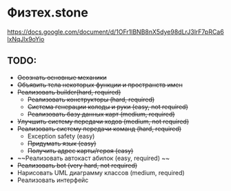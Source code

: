 # Физтех.stone
https://docs.google.com/document/d/1OFr1lBNB8nX5dye98dLrJ3lrF7pRCa6lxNqJlx9oYio
## TODO:
 * ~~Осознать основные механики~~
 * ~~Объявить тела некоторых функции и пространств имен~~
 * ~~Реализовать builder(hard, required)~~
     * ~~Реализовать конструкторы (hard, required)~~
     * ~~Система генерации колоды и руки (easy, not required)~~
     * ~~Реализовать базу данных карт (medium, required)~~
 * ~~Улучшить систему передачи ходов (medium, not required)~~
 * ~~Реализовать систему передачи команд (hard, required)~~
     * Exception safety (easy)
     * ~~Придумать язык (easy)~~
     * ~~Получить адрес карты/героя (easy)~~
 * ~~Реализовать автокаст абилок (easy, required) ~~
 * ~~Реализовать bot (very hard, not required)~~
 * Нарисовать UML диаграмму классов (medium, required)
 * Реализовать интерфейс